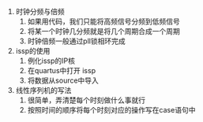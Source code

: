 1. 时钟分频与倍频
   1. 如果用代码，我们只能将高频信号分频到低频信号
   2. 将某一个时钟几分频就是将几个周期合成一个周期
   3. 时钟倍频一般通过pll锁相环完成
2. issp的使用
   1. 例化issp的IP核
   2. 在quartus中打开 issp
   3. 将数据从source中导入
3. 线性序列机的写法
   1. 很简单，弄清楚每个时刻做什么事就行
   2. 按照时间的顺序将每个时刻对应的操作写在case语句中